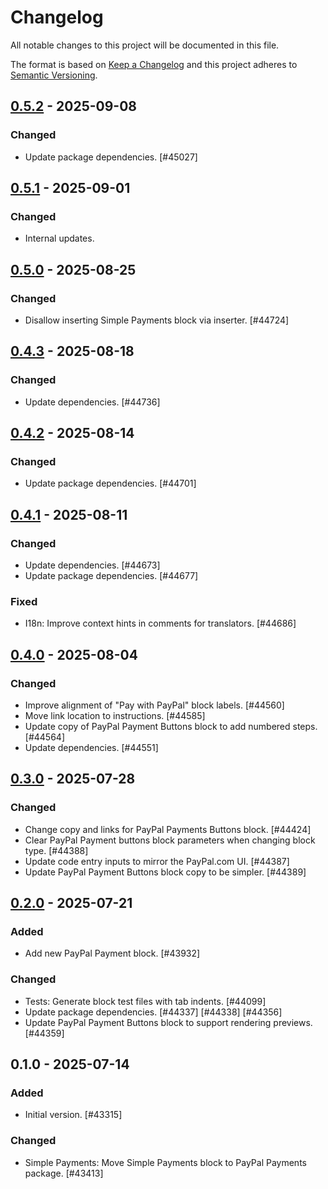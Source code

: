 # Changelog

All notable changes to this project will be documented in this file.

The format is based on [Keep a Changelog](https://keepachangelog.com/en/1.0.0/)
and this project adheres to [Semantic Versioning](https://semver.org/spec/v2.0.0.html).

## [0.5.2] - 2025-09-08
### Changed
- Update package dependencies. [#45027]

## [0.5.1] - 2025-09-01
### Changed
- Internal updates.

## [0.5.0] - 2025-08-25
### Changed
- Disallow inserting Simple Payments block via inserter. [#44724]

## [0.4.3] - 2025-08-18
### Changed
- Update dependencies. [#44736]

## [0.4.2] - 2025-08-14
### Changed
- Update package dependencies. [#44701]

## [0.4.1] - 2025-08-11
### Changed
- Update dependencies. [#44673]
- Update package dependencies. [#44677]

### Fixed
- I18n: Improve context hints in comments for translators. [#44686]

## [0.4.0] - 2025-08-04
### Changed
- Improve alignment of "Pay with PayPal" block labels. [#44560]
- Move link location to instructions. [#44585]
- Update copy of PayPal Payment Buttons block to add numbered steps. [#44564]
- Update dependencies. [#44551]

## [0.3.0] - 2025-07-28
### Changed
- Change copy and links for PayPal Payments Buttons block. [#44424]
- Clear PayPal Payment buttons block parameters when changing block type. [#44388]
- Update code entry inputs to mirror the PayPal.com UI. [#44387]
- Update PayPal Payment Buttons block copy to be simpler. [#44389]

## [0.2.0] - 2025-07-21
### Added
- Add new PayPal Payment block. [#43932]

### Changed
- Tests: Generate block test files with tab indents. [#44099]
- Update package dependencies. [#44337] [#44338] [#44356]
- Update PayPal Payment Buttons block to support rendering previews. [#44359]

## 0.1.0 - 2025-07-14
### Added
- Initial version. [#43315]

### Changed
- Simple Payments: Move Simple Payments block to PayPal Payments package. [#43413]

[0.5.2]: https://github.com/Automattic/jetpack-paypal-payments/compare/v0.5.1...v0.5.2
[0.5.1]: https://github.com/Automattic/jetpack-paypal-payments/compare/v0.5.0...v0.5.1
[0.5.0]: https://github.com/Automattic/jetpack-paypal-payments/compare/v0.4.3...v0.5.0
[0.4.3]: https://github.com/Automattic/jetpack-paypal-payments/compare/v0.4.2...v0.4.3
[0.4.2]: https://github.com/Automattic/jetpack-paypal-payments/compare/v0.4.1...v0.4.2
[0.4.1]: https://github.com/Automattic/jetpack-paypal-payments/compare/v0.4.0...v0.4.1
[0.4.0]: https://github.com/Automattic/jetpack-paypal-payments/compare/v0.3.0...v0.4.0
[0.3.0]: https://github.com/Automattic/jetpack-paypal-payments/compare/v0.2.0...v0.3.0
[0.2.0]: https://github.com/Automattic/jetpack-paypal-payments/compare/v0.1.0...v0.2.0
